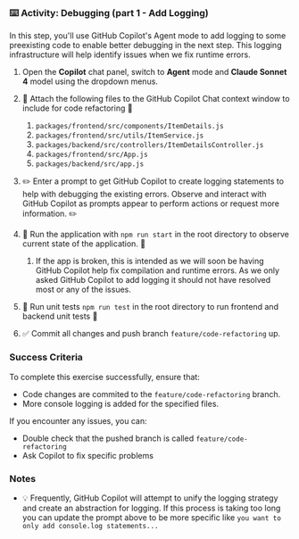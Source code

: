 ### :keyboard: Activity: Debugging (part 1 - Add Logging)

In this step, you'll use GitHub Copilot's Agent mode to add logging to some preexisting code to enable better debugging in the next step. This logging infrastructure will help identify issues when we fix runtime errors.

1. Open the **Copilot** chat panel, switch to **Agent** mode and **Claude Sonnet 4** model using the dropdown menus.

2. :paperclip: Attach the following files to the GitHub Copilot Chat context window to include for code refactoring :paperclip:
   1. `packages/frontend/src/components/ItemDetails.js`
   2. `packages/frontend/src/utils/ItemService.js`
   3. `packages/backend/src/controllers/ItemDetailsController.js`
   4. `packages/frontend/src/App.js`
   5. `packages/backend/src/app.js`

3. :pencil2: Enter a prompt to get GitHub Copilot to create logging statements to help with debugging the existing errors. Observe and interact with GitHub Copilot as prompts appear to perform actions or request more information. :pencil2:
4. :construction: Run the application with `npm run start` in the root directory to observe current state of the application. :construction:
   1. If the app is broken, this is intended as we will soon be having GitHub Copilot help fix compilation and runtime errors. As we only asked GitHub Copilot to add logging it should not have resolved most or any of the issues.
5. :construction: Run unit tests `npm run test` in the root directory to run frontend and backend unit tests :construction:

6. :white_check_mark: Commit all changes and push branch `feature/code-refactoring` up.

### Success Criteria

To complete this exercise successfully, ensure that:

- Code changes are commited to the `feature/code-refactoring` branch.
- More console logging is added for the specified files.

If you encounter any issues, you can:

- Double check that the pushed branch is called `feature/code-refactoring`
- Ask Copilot to fix specific problems

### Notes

- :bulb: Frequently, GitHub Copilot will attempt to unify the logging strategy and create an abstraction for logging. If this process is taking too long you can update the prompt above to be more specific like `you want to only add console.log statements...`
